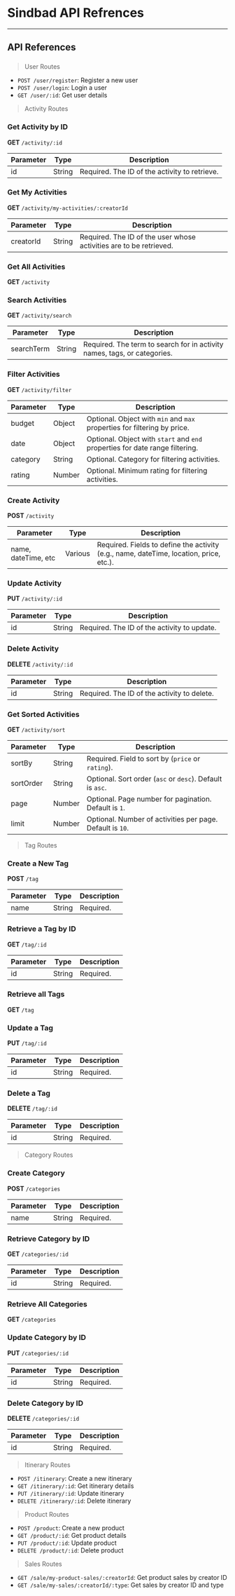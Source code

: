 # Sindbad API Refrences
---

## API References


###

 >User Routes
- `POST /user/register`: Register a new user
- `POST /user/login`: Login a user
- `GET /user/:id`: Get user details

> Activity Routes
### Get Activity by ID

**GET** `/activity/:id`

| Parameter | Type   | Description                                  |
|-----------|--------|----------------------------------------------|
| id        | String | Required. The ID of the activity to retrieve.|



### Get My Activities

**GET** `/activity/my-activities/:creatorId`

| Parameter  | Type   | Description                                       |
|------------|--------|---------------------------------------------------|
| creatorId  | String | Required. The ID of the user whose activities are to be retrieved. |


### Get All Activities

**GET** `/activity`


### Search Activities

**GET** `/activity/search`

| Parameter   | Type   | Description                                                        |
|-------------|--------|--------------------------------------------------------------------|
| searchTerm  | String | Required. The term to search for in activity names, tags, or categories. |

### Filter Activities

**GET** `/activity/filter`

| Parameter | Type   | Description                                                            |
|-----------|--------|------------------------------------------------------------------------|
| budget    | Object | Optional. Object with `min` and `max` properties for filtering by price. |
| date      | Object | Optional. Object with `start` and `end` properties for date range filtering. |
| category  | String | Optional. Category for filtering activities.                           |
| rating    | Number | Optional. Minimum rating for filtering activities.                     |

### Create Activity

**POST** `/activity`

| Parameter          | Type   | Description                                  |
|--------------------|--------|----------------------------------------------|
| name, dateTime, etc | Various | Required. Fields to define the activity (e.g., name, dateTime, location, price, etc.). |


### Update Activity

**PUT** `/activity/:id`

| Parameter | Type   | Description                                  |
|-----------|--------|----------------------------------------------|
| id        | String | Required. The ID of the activity to update.  |


### Delete Activity

**DELETE** `/activity/:id`

| Parameter | Type   | Description                                  |
|-----------|--------|----------------------------------------------|
| id        | String | Required. The ID of the activity to delete.  |



### Get Sorted Activities

**GET** `/activity/sort`

| Parameter  | Type   | Description                                          |
|------------|--------|------------------------------------------------------|
| sortBy     | String | Required. Field to sort by (`price` or `rating`).     |
| sortOrder  | String | Optional. Sort order (`asc` or `desc`). Default is `asc`. |
| page       | Number | Optional. Page number for pagination. Default is `1`. |
| limit      | Number | Optional. Number of activities per page. Default is `10`. |


> Tag Routes

### Create a New Tag

**POST** `/tag`

| Parameter  | Type   | Description                                          |
|------------|--------|------------------------------------------------------|
| name       | String | Required.                                            |

### Retrieve a Tag by ID

**GET** `/tag/:id`

| Parameter  | Type   | Description                                          |
|------------|--------|------------------------------------------------------|
| id         | String | Required.                                            |

### Retrieve all Tags

**GET** `/tag`

### Update a Tag

**PUT** `/tag/:id`

| Parameter  | Type   | Description                                          |
|------------|--------|------------------------------------------------------|
| id         | String | Required.                                            |

### Delete a Tag

**DELETE** `/tag/:id`

| Parameter  | Type   | Description                                          |
|------------|--------|------------------------------------------------------|
| id         | String | Required.                                            |

> Category Routes
### Create Category 

**POST** `/categories`

| Parameter  | Type   | Description                                          |
|------------|--------|------------------------------------------------------|
| name       | String | Required.                                            |

### Retrieve Category by ID

**GET** `/categories/:id`

| Parameter  | Type   | Description                                          |
|------------|--------|------------------------------------------------------|
| id         | String | Required.                                            |

### Retrieve All Categories

**GET** `/categories`

### Update Category by ID

**PUT** `/categories/:id`

| Parameter  | Type   | Description                                          |
|------------|--------|------------------------------------------------------|
| id         | String | Required.                                            |

### Delete Category by ID

**DELETE** `/categories/:id`

| Parameter  | Type   | Description                                          |
|------------|--------|------------------------------------------------------|
| id         | String | Required.                                            |

> Itinerary Routes
- `POST /itinerary`: Create a new itinerary
- `GET /itinerary/:id`: Get itinerary details
- `PUT /itinerary/:id`: Update itinerary
- `DELETE /itinerary/:id`: Delete itinerary

> Product Routes
- `POST /product`: Create a new product
- `GET /product/:id`: Get product details
- `PUT /product/:id`: Update product
- `DELETE /product/:id`: Delete product

> Sales Routes
- `GET /sale/my-product-sales/:creatorId`: Get product sales by creator ID
- `GET /sale/my-sales/:creatorId/:type`: Get sales by creator ID and type
